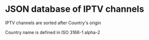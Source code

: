 # JSON database of IPTV channels

IPTV channels are sorted after Country's origin

Country name is defined in ISO 3166-1 alpha-2
